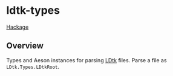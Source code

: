 # ldtk-types

[Hackage](https://hackage.haskell.org/package/ldtk-types)

## Overview

Types and Aeson instances for parsing [LDtk](https://ldtk.io/json) files. Parse
a file as `LDtk.Types.LDtkRoot`.

